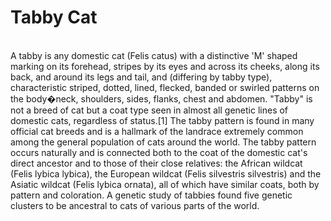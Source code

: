 # Tabby Cat
<br>A tabby is any domestic cat (Felis catus) with a distinctive 'M' shaped marking on its forehead, stripes by its eyes and across its cheeks, along its back, and around its legs and tail, and (differing by tabby type), characteristic striped, dotted, lined, flecked, banded or swirled patterns on the body�neck, shoulders, sides, flanks, chest and abdomen. "Tabby" is not a breed of cat but a coat type seen in almost all genetic lines of domestic cats, regardless of status.[1] The tabby pattern is found in many official cat breeds and is a hallmark of the landrace extremely common among the general population of cats around the world. The tabby pattern occurs naturally and is connected both to the coat of the domestic cat's direct ancestor and to those of their close relatives: the African wildcat (Felis lybica lybica), the European wildcat (Felis silvestris silvestris) and the Asiatic wildcat (Felis lybica ornata), all of which have similar coats, both by pattern and coloration. A genetic study of tabbies found five genetic clusters to be ancestral to cats of various parts of the world.